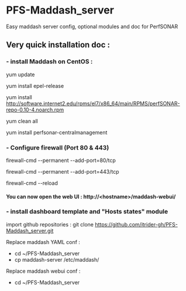 # PFS-Maddash_server
Easy maddash server config, optional modules and doc for PerfSONAR

## Very quick installation doc : 

### - install Maddash on CentOS : 

yum update

yum install epel-release

yum install http://software.internet2.edu/rpms/el7/x86_64/main/RPMS/perfSONAR-repo-0.10-4.noarch.rpm

yum clean all

yum install perfsonar-centralmanagement

### - Configure firewall (Port 80 & 443)

firewall-cmd --permanent --add-port=80/tcp

firewall-cmd --permanent --add-port=443/tcp 

firewall-cmd --reload

#### You can now open the web UI : http://\<hostname>/maddash-webui/

### - install dashboard template and "Hosts states" module

import github repositories : git clone https://github.com/itrider-gh/PFS-Maddash_server.git

Replace maddash YAML conf : 
- cd ~/PFS-Maddash_server 
- cp maddash-server /etc/maddash/
                       
Replace maddash webui conf : 
- cd ~/PFS-Maddash_server
                             
